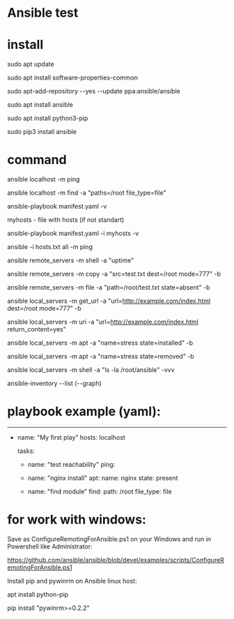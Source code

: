 # Ansible test

# install

sudo apt update

sudo apt install software-properties-common

sudo apt-add-repository --yes --update ppa:ansible/ansible

sudo apt install ansible

sudo apt install python3-pip

sudo pip3 install ansible

# command

ansible localhost -m ping

ansible localhost -m find -a "paths=/root file_type=file"

ansible-playbook manifest.yaml -v

myhosts - file with hosts (if not standart)

ansible-playbook manifest.yaml -i myhosts -v

ansible -i hosts.txt all -m ping

ansible remote_servers -m shell -a "uptime"

ansible remote_servers -m copy -a "src=test.txt dest=/root mode=777" -b

ansible remote_servers -m file -a "path=/root/test.txt state=absent" -b

ansible local_servers -m get_url -a "url=http://example.com/index.html dest=/root mode=777" -b

ansible local_servers -m uri -a "url=http://example.com/index.html return_content=yes"

ansible local_servers -m apt -a "name=stress state=installed" -b

ansible local_servers -m apt -a "name=stress state=removed" -b

ansible local_servers -m shell -a "ls -la /root/ansible" -vvv

ansible-inventory --list (--graph)

# playbook example (yaml):

---
  - name: "My first play"
    hosts: localhost
    
    tasks:
	
      - name: "test reachability"
	ping:
	      
      - name: "nginx install"
	apt:
	  name: nginx
	  state: present
	      
      - name: "find module"
        find:
	  path: /root
	  file_type: file


# for work with windows:

Save as ConfigureRemotingForAnsible.ps1 on your Windows and run in Powershell like Administrator:

https://github.com/ansible/ansible/blob/devel/examples/scripts/ConfigureRemotingForAnsible.ps1

Install pip and pywinrm on Ansible linux host:

apt install python-pip

pip install "pywinrm>=0.2.2"
